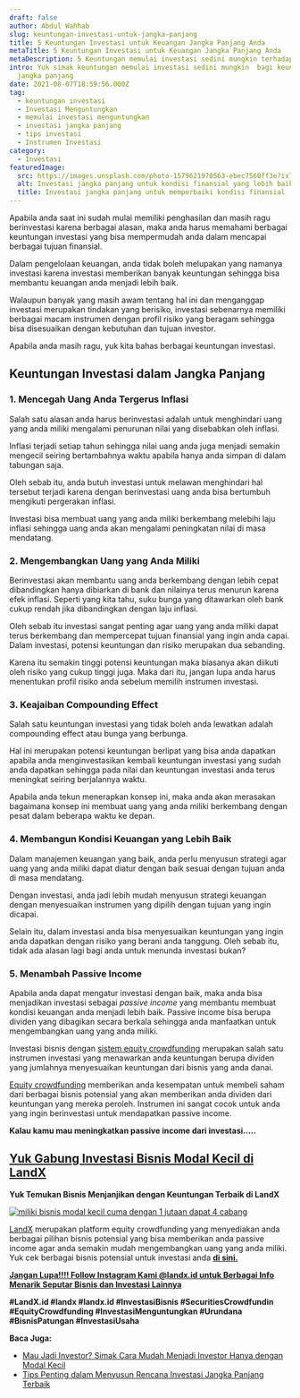 ```yaml
---
draft: false
author: Abdul Wahhab
slug: keuntungan-investasi-untuk-jangka-panjang
title: 5 Keuntungan Investasi untuk Keuangan Jangka Panjang Anda
metaTitle: 5 Keuntungan Investasi untuk Keuangan Jangka Panjang Anda
metaDescription: 5 Keuntungan memulai investasi sedini mungkin terhadap kondisi finansial anda
intro: Yuk simak keuntungan memulai investasi sedini mungkin  bagi keuntungan
  jangka panjang
date: 2021-08-07T18:59:56.000Z
tag:
  - keuntungan investasi
  - Investasi Menguntungkan
  - memulai investasi menguntungkan
  - investasi jangka panjang
  - tips investasi
  - Instrumen Investasi
category:
  - Investasi
featuredImage:
  src: https://images.unsplash.com/photo-1579621970563-ebec7560ff3e?ixlib=rb-1.2.1&ixid=MnwxMjA3fDB8MHxwaG90by1wYWdlfHx8fGVufDB8fHx8&auto=format&fit=crop&w=1171&q=80
  alt: Investasi jangka panjang untuk kondisi finansial yang lebih baik
  title: Investasi jangka panjang untuk memperbaiki kondisi finansial
---
```

Apabila anda saat ini sudah mulai memiliki penghasilan dan masih ragu berinvestasi karena berbagai alasan, maka anda harus memahami berbagai keuntungan investasi yang bisa mempermudah anda dalam mencapai berbagai tujuan finansial.

Dalam pengelolaan keuangan, anda tidak boleh melupakan yang namanya investasi karena investasi memberikan banyak keuntungan sehingga bisa membantu keuangan anda menjadi lebih baik.

Walaupun banyak yang masih awam tentang hal ini dan menganggap investasi merupakan tindakan yang berisiko, investasi sebenarnya memiliki berbagai macam instrumen dengan profil risiko yang beragam sehingga bisa disesuaikan dengan kebutuhan dan tujuan investor.

Apabila anda masih ragu, yuk kita bahas berbagai keuntungan investasi.

## Keuntungan Investasi dalam Jangka Panjang

### 1. Mencegah Uang Anda Tergerus Inflasi

Salah satu alasan anda harus berinvestasi adalah untuk menghindari uang yang anda miliki mengalami penurunan nilai yang disebabkan oleh inflasi.

Inflasi terjadi setiap tahun sehingga nilai uang anda juga menjadi semakin mengecil seiring bertambahnya waktu apabila hanya anda simpan di dalam tabungan saja.

Oleh sebab itu, anda butuh investasi untuk melawan menghindari hal tersebut terjadi karena dengan berinvestasi uang anda bisa bertumbuh mengikuti pergerakan inflasi.

Investasi bisa membuat uang yang anda miliki berkembang melebihi laju inflasi sehingga uang anda akan mengalami peningkatan nilai di masa mendatang.

### 2. Mengembangkan Uang yang Anda Miliki

Berinvestasi akan membantu uang anda berkembang dengan lebih cepat dibandingkan hanya dibiarkan di bank dan nilainya terus menurun karena efek inflasi. Seperti yang kita tahu, suku bunga yang ditawarkan oleh bank cukup rendah jika dibandingkan dengan laju inflasi.

Oleh sebab itu investasi sangat penting agar uang yang anda miliki dapat terus berkembang dan mempercepat tujuan finansial yang ingin anda capai. Dalam investasi, potensi keuntungan dan risiko merupakan dua sebanding.

Karena itu semakin tinggi potensi keuntungan maka biasanya akan diikuti oleh risiko yang cukup tinggi juga. Maka dari itu, jangan lupa anda harus menentukan profil risiko anda sebelum memilih instrumen investasi.

### 3. Keajaiban Compounding Effect

Salah satu keuntungan investasi yang tidak boleh anda lewatkan adalah compounding effect atau bunga yang berbunga.

Hal ini merupakan potensi keuntungan berlipat yang bisa anda dapatkan apabila anda menginvestasikan kembali keuntungan investasi yang sudah anda dapatkan sehingga pada nilai dan keuntungan investasi anda terus meningkat seiring berjalannya waktu.

Apabila anda tekun menerapkan konsep ini, maka anda akan merasakan bagaimana konsep ini membuat uang yang anda miliki berkembang dengan pesat dalam beberapa waktu ke depan.

### 4. Membangun Kondisi Keuangan yang Lebih Baik

Dalam manajemen keuangan yang baik, anda perlu menyusun strategi agar uang yang anda miliki dapat diatur dengan baik sesuai dengan tujuan anda di masa mendatang.

Dengan investasi, anda jadi lebih mudah menyusun strategi keuangan dengan menyesuaikan instrumen yang dipilih dengan tujuan yang ingin dicapai.

Selain itu, dalam investasi anda bisa menyesuaikan keuntungan yang ingin anda dapatkan dengan risiko yang berani anda tanggung. Oleh sebab itu, tidak ada alasan lagi bagi anda untuk menunda investasi bukan?

### 5. Menambah Passive Income

Apabila anda dapat mengatur investasi dengan baik, maka anda bisa menjadikan investasi sebagai *passive income* yang membantu membuat kondisi keuangan anda menjadi lebih baik. Passive income bisa berupa dividen yang dibagikan secara berkala sehingga anda manfaatkan untuk mengembangkan uang yang anda miliki.

Investasi bisnis dengan [sistem equity crowdfunding](https://landx.id/) merupakan salah satu instrumen investasi yang menawarkan anda keuntungan berupa dividen yang jumlahnya menyesuaikan keuntungan dari bisnis yang anda danai.

[Equity crowdfunding](https://landx.id/) memberikan anda kesempatan untuk membeli saham dari berbagai bisnis potensial yang akan memberikan anda dividen dari keuntungan yang mereka peroleh. Instrumen ini sangat cocok untuk anda yang ingin berinvestasi untuk mendapatkan passive income.

**Kalau kamu mau meningkatkan passive income dari investasi…..**

## [Yuk Gabung Investasi Bisnis Modal Kecil di LandX](https://landx.id/project/?utm_source=Blog&utm_medium=organic+keyword&utm_campaign=blog&utm_id=Blog)

**Yuk Temukan Bisnis Menjanjikan dengan Keuntungan Terbaik di LandX**

[![miliki bisnis modal kecil cuma dengan 1 jutaan dapat 4 cabang ](https://accountgram-production.sfo2.cdn.digitaloceanspaces.com/landx_ghost/2021/11/jadi-owner-bisnis-hanya-1-jutaan-dengan-cuan-yang-sangat-menjanjikan.png)](https://landx.id/project/?utm_source=Blog&utm_medium=organic+keyword&utm_campaign=blog&utm_id=Blog)

[LandX](https://landx.id/) merupakan platform equity crowdfunding yang menyediakan anda berbagai pilihan bisnis potensial yang bisa memberikan anda passive income agar anda semakin mudah mengembangkan uang yang anda miliki. Yuk cek berbagai bisnis potensial untuk investasi anda **[di sini.](https://landx.id/project/index.html)**

**[Jangan Lupa!!!! Follow Instagram Kami @landx.id untuk Berbagai Info Menarik Seputar Bisnis dan Investasi Lainnya](https://instagram.com/landx.id?utm_medium=copy_link)**

**\#LandX.id    #landx         #landx.id    #InvestasiBisnis #SecuritiesCrowdfundin   #EquityCrowdfunding    #InvestasiMenguntungkan    #Urundana    #BisnisPatungan    #InvestasiUsaha**

**Baca Juga:**

* [Mau Jadi Investor? Simak Cara Mudah Menjadi Investor Hanya dengan Modal Kecil](https://landx.id/blog/cara-menjadi-investor/)
* [Tips Penting dalam Menyusun Rencana Investasi Jangka Panjang Terbaik](https://landx.id/blog/investasi-jangka-panjang-adalah/)